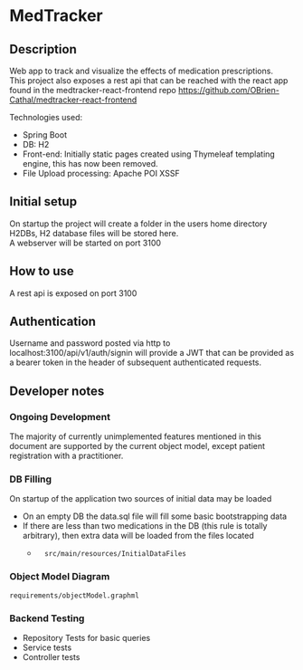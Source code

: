 # MedTracker
## Description

Web app to track and visualize the effects of medication prescriptions.\
This project also exposes a rest api that can be reached with the react app found in the medtracker-react-frontend repo
https://github.com/OBrien-Cathal/medtracker-react-frontend

Technologies used:
- Spring Boot
- DB: H2
- Front-end: Initially static pages created using Thymeleaf templating engine, this has now been removed. 
- File Upload processing: Apache POI XSSF

## Initial setup
On startup the project will create a folder in the users home directory H2DBs, H2 database files will be stored here.\
A webserver will be started on port 3100

## How to use
A rest api is exposed on port 3100

## Authentication


Username and password posted via http to localhost:3100/api/v1/auth/signin will provide a JWT that can be provided 
as a bearer token in the header of subsequent authenticated requests.

## Developer notes
### Ongoing Development
The majority of currently unimplemented features mentioned in this document are supported by the current object model,
except patient registration with a practitioner.

### DB Filling
On startup of the application two sources of initial data may be loaded
- On an empty DB the data.sql file will fill some basic bootstrapping data
- If there are less than two medications in the DB (this rule is totally arbitrary), then extra data will be loaded from the files located
  - ``` 
      src/main/resources/InitialDataFiles
      ```
    
### Object Model Diagram
```
requirements/objectModel.graphml
```
 

### Backend Testing
- Repository Tests for basic queries
- Service tests
- Controller tests

